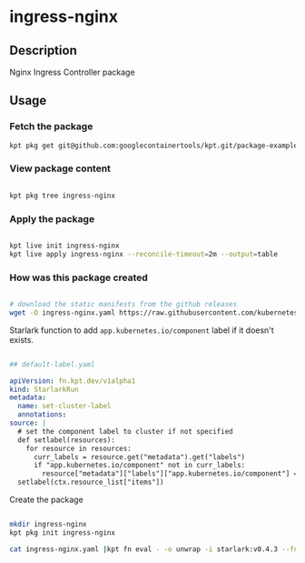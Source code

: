 # ingress-nginx

## Description

Nginx Ingress Controller package

## Usage

### Fetch the package

```sh
kpt pkg get git@github.com:googlecontainertools/kpt.git/package-examples/ingress-nginx ingress-nginx
```

### View package content

```sh

kpt pkg tree ingress-nginx

```

### Apply the package

```sh

kpt live init ingress-nginx
kpt live apply ingress-nginx --reconcile-timeout=2m --output=table

```

### How was this package created

```sh

# download the static manifests from the github releases
wget -O ingress-nginx.yaml https://raw.githubusercontent.com/kubernetes/ingress-nginx/controller-v1.3.0/deploy/static/provider/cloud/deploy.yaml

```

Starlark function to add `app.kubernetes.io/component` label if it doesn't exists.

```yaml

## default-label.yaml

apiVersion: fn.kpt.dev/v1alpha1
kind: StarlarkRun
metadata:
  name: set-cluster-label
  annotations:
source: |
  # set the component label to cluster if not specified
  def setlabel(resources):
    for resource in resources:
      curr_labels = resource.get("metadata").get("labels")
      if "app.kubernetes.io/component" not in curr_labels:
        resource["metadata"]["labels"]["app.kubernetes.io/component"] = "controller"
  setlabel(ctx.resource_list["items"])
```

Create the package

```sh

mkdir ingress-nginx
kpt pkg init ingress-nginx

cat ingress-nginx.yaml |kpt fn eval - -o unwrap -i starlark:v0.4.3 --fn-config default-label.yaml| kubectl-slice  --template '{{ index "app.kubernetes.io/component" .metadata.labels }}/{{.kind | lower}}-{{.metadata.name|dottodash}}.yaml' -o ingress-nginx --dry-run

```